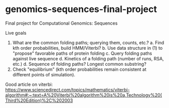 # genomics-sequences-final-project
Final project for Computational Genomics: Sequences

Live goals
1. What are the common folding paths; querying them, counts, etc.?
    a. Find kth order probabilities, build HMM/Viterbi?
    b. Use data structure in (1) to "propose" favorable paths of protein folding
    c. Query folding paths against live sequence
    d. Kinetics of a folding path (number of runs, RSA, etc.)
    d. Sequence of folding paths? Longest common substring?
3. Check "equilibrium" (kth order probabilities remain consistent at different points of simulation).

Good article on viterbi: https://www.sciencedirect.com/topics/mathematics/viterbi-algorithm#:~:text=A%20Viterbi%20algorithm%20is%20a,Technology%20(Third%20Edition)%2C%202003
